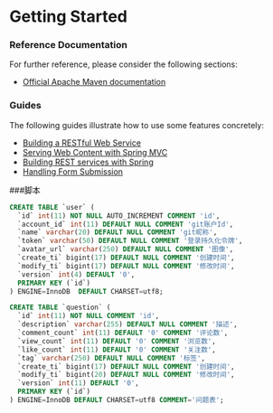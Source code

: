 # Getting Started

### Reference Documentation
For further reference, please consider the following sections:

* [Official Apache Maven documentation](https://maven.apache.org/guides/index.html)

### Guides
The following guides illustrate how to use some features concretely:

* [Building a RESTful Web Service](https://spring.io/guides/gs/rest-service/)
* [Serving Web Content with Spring MVC](https://spring.io/guides/gs/serving-web-content/)
* [Building REST services with Spring](https://spring.io/guides/tutorials/bookmarks/)
* [Handling Form Submission](https://spring.io/guides/gs/handling-form-submission/)

###脚本
```sql
CREATE TABLE `user` (
  `id` int(11) NOT NULL AUTO_INCREMENT COMMENT 'id',
  `account_id` int(11) DEFAULT NULL COMMENT 'git账户Id',
  `name` varchar(20) DEFAULT NULL COMMENT 'git昵称',
  `token` varchar(50) DEFAULT NULL COMMENT '登录持久化令牌',
  `avatar_url` varchar(250) DEFAULT NULL COMMENT '图像',
  `create_ti` bigint(17) DEFAULT NULL COMMENT '创建时间',
  `modify_ti` bigint(17) DEFAULT NULL COMMENT '修改时间',
  `version` int(4) DEFAULT '0',
  PRIMARY KEY (`id`)
) ENGINE=InnoDB  DEFAULT CHARSET=utf8;
```
```sql
CREATE TABLE `question` (
  `id` int(11) NOT NULL COMMENT 'id',
  `description` varchar(255) DEFAULT NULL COMMENT '描述',
  `comment_count` int(11) DEFAULT '0' COMMENT '评论数',
  `view_count` int(11) DEFAULT '0' COMMENT '浏览数',
  `like_count` int(11) DEFAULT '0' COMMENT '关注数',
  `tag` varchar(250) DEFAULT NULL COMMENT '标签',
  `create_ti` bigint(17) DEFAULT NULL COMMENT '创建时间',
  `modify_ti` bigint(20) DEFAULT NULL COMMENT '修改时间',
  `version` int(11) DEFAULT '0',
  PRIMARY KEY (`id`)
) ENGINE=InnoDB DEFAULT CHARSET=utf8 COMMENT='问题表';
```

